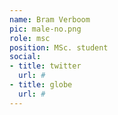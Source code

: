 ```yaml
---
name: Bram Verboom
pic: male-no.png
role: msc
position: MSc. student
social:
- title: twitter
  url: #
- title: globe
  url: #
---
```

